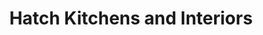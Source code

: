 ---
title: "Hatch Kitchens and Interiors"
url: /castell-newydd-emlyn-newcastle-emlyn/hatch-kitchens-and-interiors/
shop: kitchen
---